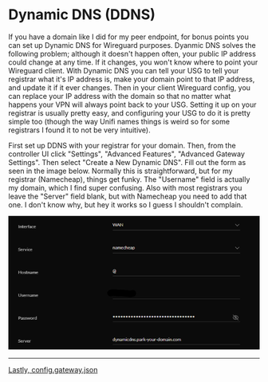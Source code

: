 # Dynamic DNS (DDNS)


If you have a domain like I did for my peer endpoint, for bonus points you can set up Dynamic DNS for Wireguard purposes. Dyanmic DNS solves the following problem; although it doesn't happen often, your public IP address could change at any time. If it changes, you won't know where to point your Wireguard client. With Dynamic DNS you can tell your USG to tell your registrar what it's IP address is, make your domain point to that IP address, and update it if it ever changes. Then in your client Wireguard config, you can replace your IP address with the domain so that no matter what happens your VPN will always point back to your USG. Setting it up on your registrar is usually pretty easy, and configuring your USG to do it is pretty simple too (though the way Unifi names things is weird so for some registrars I found it to not be very intuitive).


First set up DDNS with your registrar for your domain. Then, from the controller UI click "Settings", "Advanced Features", "Advanced Gateway Settings". Then select "Create a New Dynamic DNS". Fill out the form as seen in the image below. Normally this is straightforward, but for my registrar (Namecheap), things get funky. The "Username" field is actually my domain, which I find super confusing. Also with most registrars you leave the "Server" field blank, but with Namecheap you need to add that one. I don't know why, but hey it works so I guess I shouldn't complain.


![](images/ddns.png)


---
[Lastly, config.gateway.json](https://github.com/kmanc/unifi_network_setup/blob/master/config.gateway.json.md)